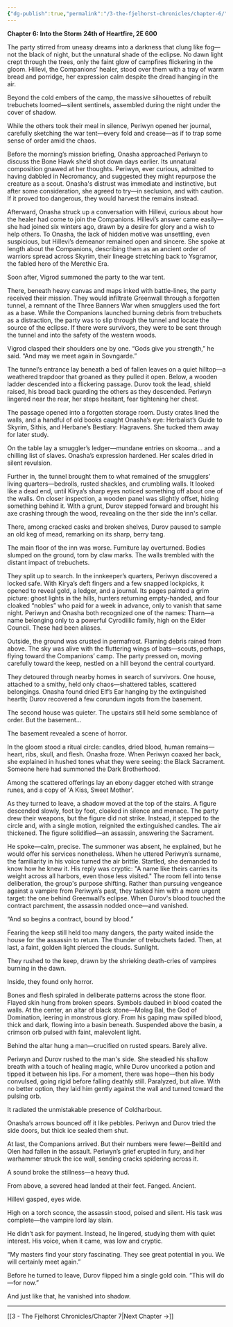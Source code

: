 ```yaml
---
{"dg-publish":true,"permalink":"/3-the-fjelhorst-chronicles/chapter-6/"}
---
```


**Chapter 6: Into the Storm**
**24th of Heartfire, 2E 600**

The party stirred from uneasy dreams into a darkness that clung like fog—not the black of night, but the unnatural shade of the eclipse. No dawn light crept through the trees, only the faint glow of campfires flickering in the gloom. Hillevi, the Companions’ healer, stood over them with a tray of warm bread and porridge, her expression calm despite the dread hanging in the air.

Beyond the cold embers of the camp, the massive silhouettes of rebuilt trebuchets loomed—silent sentinels, assembled during the night under the cover of shadow.

While the others took their meal in silence, Periwyn opened her journal, carefully sketching the war tent—every fold and crease—as if to trap some sense of order amid the chaos.

Before the morning’s mission briefing, Onasha approached Periwyn to discuss the Bone Hawk she’d shot down days earlier. Its unnatural composition gnawed at her thoughts. Periwyn, ever curious, admitted to having dabbled in Necromancy, and suggested they might repurpose the creature as a scout. Onasha's distrust was immediate and instinctive, but after some consideration, she agreed to try—in seclusion, and with caution. If it proved too dangerous, they would harvest the remains instead.

Afterward, Onasha struck up a conversation with Hillevi, curious about how the healer had come to join the Companions. Hillevi’s answer came easily—she had joined six winters ago, drawn by a desire for glory and a wish to help others. To Onasha, the lack of hidden motive was unsettling, even suspicious, but Hillevi’s demeanor remained open and sincere. She spoke at length about the Companions, describing them as an ancient order of warriors spread across Skyrim, their lineage stretching back to Ysgramor, the fabled hero of the Merethic Era.

Soon after, Vigrod summoned the party to the war tent.

There, beneath heavy canvas and maps inked with battle-lines, the party received their mission. They would infiltrate Greenwall through a forgotten tunnel, a remnant of the Three Banners War when smugglers used the fort as a base. While the Companions launched burning debris from trebuchets as a distraction, the party was to slip through the tunnel and locate the source of the eclipse. If there were survivors, they were to be sent through the tunnel and into the safety of the western woods.

Vigrod clasped their shoulders one by one. “Gods give you strength,” he said. “And may we meet again in Sovngarde.”

The tunnel’s entrance lay beneath a bed of fallen leaves on a quiet hilltop—a weathered trapdoor that groaned as they pulled it open. Below, a wooden ladder descended into a flickering passage. Durov took the lead, shield raised, his broad back guarding the others as they descended. Periwyn lingered near the rear, her steps hesitant, fear tightening her chest.

The passage opened into a forgotten storage room. Dusty crates lined the walls, and a handful of old books caught Onasha’s eye: Herbalist’s Guide to Skyrim, Sithis, and Herbane’s Bestiary: Hagravens. She tucked them away for later study.

On the table lay a smuggler’s ledger—mundane entries on skooma... and a chilling list of slaves. Onasha’s expression hardened. Her scales dried in silent revulsion.

Further in, the tunnel brought them to what remained of the smugglers’ living quarters—bedrolls, rusted shackles, and crumbling walls. It looked like a dead end, until Kirya’s sharp eyes noticed something off about one of the walls. On closer inspection, a wooden panel was slightly offset, hiding something behind it. With a grunt, Durov stepped forward and brought his axe crashing through the wood, revealing on the ther side the inn's cellar.

There, among cracked casks and broken shelves, Durov paused to sample an old keg of mead, remarking on its sharp, berry tang.

The main floor of the inn was worse. Furniture lay overturned. Bodies slumped on the ground, torn by claw marks. The walls trembled with the distant impact of trebuchets.

They split up to search. In the innkeeper’s quarters, Periwyn discovered a locked safe. With Kirya’s deft fingers and a few snapped lockpicks, it opened to reveal gold, a ledger, and a journal. Its pages painted a grim picture: ghost lights in the hills, hunters returning empty-handed, and four cloaked “nobles” who paid for a week in advance, only to vanish that same night. Periwyn and Onasha both recognized one of the names: Tharn—a name belonging only to a powerful Cyrodiilic family, high on the Elder Council. These had been aliases.

Outside, the ground was crusted in permafrost. Flaming debris rained from above. The sky was alive with the fluttering wings of bats—scouts, perhaps, flying toward the Companions’ camp. The party pressed on, moving carefully toward the keep, nestled on a hill beyond the central courtyard.

They detoured through nearby homes in search of survivors. One house, attached to a smithy, held only chaos—shattered tables, scattered belongings. Onasha found dried Elf’s Ear hanging by the extinguished hearth; Durov recovered a few corundum ingots from the basement.

The second house was quieter. The upstairs still held some semblance of order. But the basement...

The basement revealed a scene of horror.

In the gloom stood a ritual circle: candles, dried blood, human remains—heart, ribs, skull, and flesh. Onasha froze. When Periwyn coaxed her back, she explained in hushed tones what they were seeing: the Black Sacrament. Someone here had summoned the Dark Brotherhood.

Among the scattered offerings lay an ebony dagger etched with strange runes, and a copy of 'A Kiss, Sweet Mother'.

As they turned to leave, a shadow moved at the top of the stairs. A figure descended slowly, foot by foot, cloaked in silence and menace. The party drew their weapons, but the figure did not strike. Instead, it stepped to the circle and, with a single motion, reignited the extinguished candles. The air thickened. The figure solidified—an assassin, answering the Sacrament.

He spoke—calm, precise. The summoner was absent, he explained, but he would offer his services nonetheless. When he uttered Periwyn’s surname, the familiarity in his voice turned the air brittle. Startled, she demanded to know how he knew it. His reply was cryptic: "A name like theirs carries its weight across all harbors, even those less visited." The room fell into tense deliberation, the group's purpose shifting. Rather than pursuing vengeance against a vampire from Periwyn’s past, they tasked him with a more urgent target: the one behind Greenwall’s eclipse. When Durov's blood touched the contract parchment, the assassin nodded once—and vanished.

“And so begins a contract, bound by blood.”

Fearing the keep still held too many dangers, the party waited inside the house for the assassin to return. The thunder of trebuchets faded. Then, at last, a faint, golden light pierced the clouds. Sunlight.

They rushed to the keep, drawn by the shrieking death-cries of vampires burning in the dawn.

Inside, they found only horror.

Bones and flesh spiraled in deliberate patterns across the stone floor. Flayed skin hung from broken spears. Symbols daubed in blood coated the walls. At the center, an altar of black stone—Molag Bal, the God of Domination, leering in monstrous glory. From his gaping maw spilled blood, thick and dark, flowing into a basin beneath. Suspended above the basin, a crimson orb pulsed with faint, malevolent light.

Behind the altar hung a man—crucified on rusted spears. Barely alive.

Periwyn and Durov rushed to the man's side. She steadied his shallow breath with a touch of healing magic, while Durov uncorked a potion and tipped it between his lips. For a moment, there was hope—then his body convulsed, going rigid before falling deathly still. Paralyzed, but alive. With no better option, they laid him gently against the wall and turned toward the pulsing orb.

It radiated the unmistakable presence of Coldharbour.

Onasha’s arrows bounced off it like pebbles. Periwyn and Durov tried the side doors, but thick ice sealed them shut.

At last, the Companions arrived. But their numbers were fewer—Beitild and Olen had fallen in the assault. Periwyn’s grief erupted in fury, and her warhammer struck the ice wall, sending cracks spidering across it.

A sound broke the stillness—a heavy thud.

From above, a severed head landed at their feet. Fanged. Ancient.

Hillevi gasped, eyes wide.

High on a torch sconce, the assassin stood, poised and silent. His task was complete—the vampire lord lay slain.

He didn’t ask for payment. Instead, he lingered, studying them with quiet interest. His voice, when it came, was low and cryptic.

“My masters find your story fascinating. They see great potential in you. We will certainly meet again.”

Before he turned to leave, Durov flipped him a single gold coin. “This will do—for now.”

And just like that, he vanished into shadow.

---

[[3 - The Fjelhorst Chronicles/Chapter 7\|Next Chapter →]]